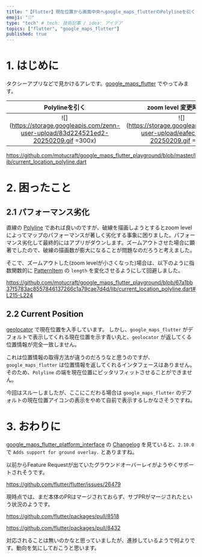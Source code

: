```yaml
---
title: "【Flutter】現在位置から画面中央へgoogle_maps_flutterのPolylineを引く"
emoji: "⚾"
type: "tech" # tech: 技術記事 / idea: アイデア
topics: ["flutter", "google_maps_flutter"]
published: true
---
```


# 1. はじめに

タクシーアプリなどで見かけるアレです。[google_maps_flutter](https://pub.dev/packages/google_maps_flutter) でやってみます。

|                                     Polylineを引く                                      |                                  zoom level 変更時の挙動                                   |
|:------------------------------------------------------------------------------------:|:------------------------------------------------------------------------------------:|
| ![](https://storage.googleapis.com/zenn-user-upload/83d224521ed2-20250209.gif =300x) | ![](https://storage.googleapis.com/zenn-user-upload/eafec18f8fc2-20250209.gif =300x) |

https://github.com/motucraft/google_maps_flutter_playground/blob/master/lib/current_location_polyline.dart

# 2. 困ったこと

## 2.1 パフォーマンス劣化

直線の [Polyline](https://pub.dev/documentation/google_maps_flutter/latest/google_maps_flutter/Polyline-class.html) であれば良いのですが、破線を描画しようとするとzoom levelによってマップのパフォーマンスが著しく劣化する事象に困りました。パフォーマンス劣化して最終的にはアプリがダウンします。ズームアウトさせた場合に顕著でしたので、破線の描画数が膨大になることが問題なのだろうと考えました。

そこで、ズームアウトした(zoom levelが小さくなった)場合は、以下のように指数関数的に [PatternItem](https://pub.dev/documentation/google_maps_flutter/latest/google_maps_flutter/PatternItem-class.html) の `length` を変化させるようにして回避しました。

https://github.com/motucraft/google_maps_flutter_playground/blob/67a1bb37f5783ac8557846137266c1a79cae7d4d/lib/current_location_polyline.dart#L215-L224

## 2.2 Current Position

[geolocator](https://pub.dev/packages/geolocator) で現在位置を入手しています。 しかし、`google_maps_flutter` がデフォルトで表示してくれる現在位置を示す青い丸と、`geolocator` が返してくる位置情報が完全一致しません。

これは位置情報の取得方法が違うのだろうなと思うのですが、`google_maps_flutter` は位置情報を返してくれるインタフェースはありません。そのため、`Polyline` の端を現在位置にピッタリフィットさせることができません。

今回はスルーしましたが、ここにこだわる場合は `google_maps_flutter` のデフォルトの現在位置アイコンの表示をやめて自前で表示するしかなさそうですね。

# 3. おわりに

[google_maps_flutter_platform_interface](https://pub.dev/packages/google_maps_flutter_platform_interface) の [Changelog](https://pub.dev/packages/google_maps_flutter_platform_interface/changelog#2100) を見ていると、`2.10.0` で `Adds support for ground overlay.` とありますね。

以前からFeature Requestが出ていたグラウンドオーバーレイがようやくサポートされそうです。

https://github.com/flutter/flutter/issues/26479

現時点では、まだ本体のPRはマージされておらず、サブPRがマージされたという状況のようです。

https://github.com/flutter/packages/pull/8518

https://github.com/flutter/packages/pull/8432

対応されることは無いのかなと思っていましたが、進捗しているようで何よりです。動向を気にしておこうと思います。
